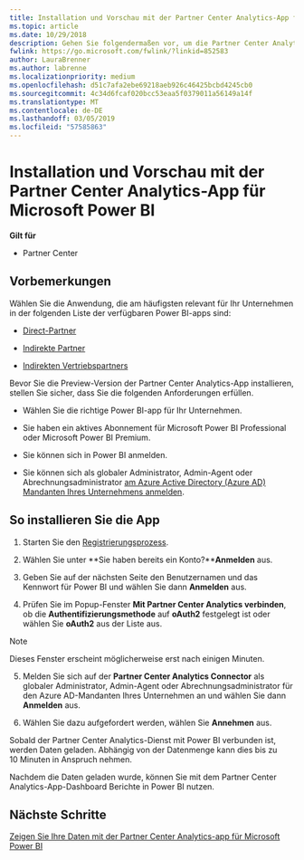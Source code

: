 ```yaml
---
title: Installation und Vorschau mit der Partner Center Analytics-App für Microsoft Power BI | Partner Center
ms.topic: article
ms.date: 10/29/2018
description: Gehen Sie folgendermaßen vor, um die Partner Center Analytics-App für Power BI anzusehen (für direkte Partner im CSP).
fwlink: https://go.microsoft.com/fwlink/?linkid=852583
author: LauraBrenner
ms.author: labrenne
ms.localizationpriority: medium
ms.openlocfilehash: d51c7afa2ebe69218aeb926c46425bcbd4245cb0
ms.sourcegitcommit: 4c34d6fcaf020bcc53eaa5f0379011a56149a14f
ms.translationtype: MT
ms.contentlocale: de-DE
ms.lasthandoff: 03/05/2019
ms.locfileid: "57585863"
---
```

# <a name="install-and-preview-the-partner-center-analytics-app-for-microsoft-power-bi"></a>Installation und Vorschau mit der Partner Center Analytics-App für Microsoft Power BI

**Gilt für**

- Partner Center

## <a name="before-you-begin"></a>Vorbemerkungen

Wählen Sie die Anwendung, die am häufigsten relevant für Ihr Unternehmen in der folgenden Liste der verfügbaren Power BI-apps sind:
- [Direct-Partner](https://app.powerbi.com/groups/me/getdata/services/direct-providers-partner-analytics)

- [Indirekte Partner](https://app.powerbi.com/groups/me/getdata/services/indirect-providers-partner-analytics)

- [Indirekten Vertriebspartners](https://app.powerbi.com/groups/me/getdata/services/indirect-seller-partner-analytics)

Bevor Sie die Preview-Version der Partner Center Analytics-App installieren, stellen Sie sicher, dass Sie die folgenden Anforderungen erfüllen.

- Wählen Sie die richtige Power BI-app für Ihr Unternehmen.

- Sie haben ein aktives Abonnement für Microsoft Power BI Professional oder Microsoft Power BI Premium.

- Sie können sich in Power BI anmelden.

- Sie können sich als globaler Administrator, Admin-Agent oder Abrechnungsadministrator [am Azure Active Directory (Azure AD) Mandanten Ihres Unternehmens anmelden](azure-active-directory-tenants-and-partner-center.md).

## <a name="to-install-the-app"></a>So installieren Sie die App

1. Starten Sie den [Registrierungsprozess](https://app.powerbi.com/getdata/services/partneranalytics?cpcode=PartnerCenterAnalytics&getDataForceConnect=true&alwaysPromptForContentProviderCreds=true).

2. Wählen Sie unter **Sie haben bereits ein Konto?****Anmelden** aus. 

3. Geben Sie auf der nächsten Seite den Benutzernamen und das Kennwort für Power BI und wählen Sie dann **Anmelden** aus. 

4. Prüfen Sie im Popup-Fenster **Mit Partner Center Analytics verbinden**, ob die **Authentifizierungsmethode** auf **oAuth2** festgelegt ist oder wählen Sie **oAuth2** aus der Liste aus. 

> [!NOTE]  
>  Dieses Fenster erscheint möglicherweise erst nach einigen Minuten.

5. Melden Sie sich auf der **Partner Center Analytics Connector** als globaler Administrator, Admin-Agent oder Abrechnungsadministrator für den Azure AD-Mandanten Ihres Unternehmen an und wählen Sie dann **Anmelden** aus.
 
6. Wählen Sie dazu aufgefordert werden, wählen Sie **Annehmen** aus. 

Sobald der Partner Center Analytics-Dienst mit Power BI verbunden ist, werden Daten geladen. Abhängig von der Datenmenge kann dies bis zu 10 Minuten in Anspruch nehmen. 

Nachdem die Daten geladen wurde, können Sie mit dem Partner Center Analytics-App-Dashboard Berichte in Power BI nutzen.

## <a name="next-steps"></a>Nächste Schritte

[Zeigen Sie Ihre Daten mit der Partner Center Analytics-app für Microsoft Power BI](power-bi-app-for-direct-partners-use.md)
